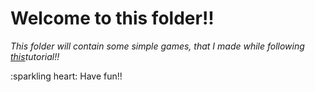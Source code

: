# Welcome to this folder!!

_This folder will contain some simple games, that I made while following [this]( https://www.youtube.com/playlist?list=PLSPw4ASQYyynKPY0I-QFHK0iJTjnvNUys)tutorial!!_

:sparkling heart: Have fun!!
